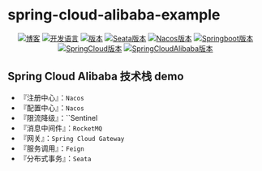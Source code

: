 # spring-cloud-alibaba-example

<p align="center">
  <a href="https://whportal.github.io"><img src="https://img.shields.io/badge/blog-whportal-red.svg" alt="博客"></a>
  <a href="https://whportal.github.io"><img src="https://img.shields.io/badge/language-java-green.svg" alt="开发语言"></a>
  <a href="https://whportal.github.io"><img src="https://img.shields.io/badge/version-1.0.0-blue" alt="版本"></a>
  <a href="https://whportal.github.io"><img src="https://img.shields.io/badge/seata-1.3.0-blue" alt="Seata版本"></a>
  <a href="https://whportal.github.io"><img src="https://img.shields.io/badge/nacos-1.3.1-blue" alt="Nacos版本"></a>
  <a href="https://whportal.github.io"><img src="https://img.shields.io/badge/springboot-2.2.2-blue" alt="Springboot版本"></a>
  <a href="https://whportal.github.io"><img src="https://img.shields.io/badge/springcloud-Hoxton.RELEASE-blue" alt="SpringCloud版本"></a>
  <a href="https://whportal.github.io"><img src="https://img.shields.io/badge/springcloudAlibaba-2.2.1-blue" alt="SpringCloudAlibaba版本"></a>
</p>

## Spring Cloud Alibaba 技术栈 demo

* 『注册中心』：`Nacos`
* 『配置中心』：`Nacos`
* 『限流降级』：``Sentinel` `
* 『消息中间件』：`RocketMQ`
* 『网关』：`Spring Cloud Gateway`
* 『服务调用』：`Feign`
* 『分布式事务』：`Seata`
